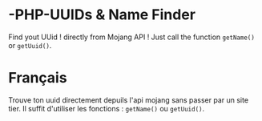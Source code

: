 -PHP-UUIDs & Name Finder
================

Find yout UUid ! directly from Mojang API !
Just call the function <code>getName()</code> or <code>getUuid()</code>. 

Français
====

Trouve ton uuid directement depuils l'api mojang sans passer par un site tier. Il suffit d'utiliser les fonctions :
<code>getName()</code> ou <code>getUuid()</code>. 
